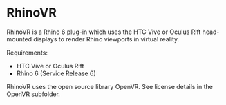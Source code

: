 # RhinoVR

RhinoVR is a Rhino 6 plug-in which uses the HTC Vive or Oculus Rift head-mounted displays to render Rhino viewports in virtual reality.

Requirements:
* HTC Vive or Oculus Rift
* Rhino 6 (Service Release 6)

RhinoVR uses the open source library OpenVR. See license details in the OpenVR subfolder.
